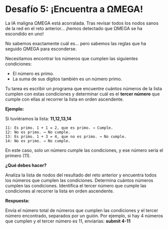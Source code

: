 # Desafío 5: ¡Encuentra a ΩMEGA!

La IA maligna ΩMEGA está acorralada. Tras revisar todos los nodos sanos de la red en el reto anterior... ¡hemos detectado que ΩMEGA se ha escondido en uno!

No sabemos exactamente cuál es... pero sabemos las reglas que ha seguido ΩMEGA para esconderse.

Necesitamos encontrar los números que cumplen las siguientes condiciones:

- El número es primo.
- La suma de sus dígitos también es un número primo.

Tu tarea es escribir un programa que encuentre cuántos números de la lista cumplen con estas condiciones y determinar cuál es el **tercer número** que cumple con ellas al recorrer la lista en orden ascendente.

**Ejemplo:**

Si tuviéramos la lista: **11,12,13,14**

```
11: Es primo. 1 + 1 = 2, que es primo. → Cumple.
12: No es primo. → No cumple.
13: Es primo. 1 + 3 = 4, que no es primo. → No cumple.
14: No es primo. → No cumple.
```

En este caso, solo un número cumple las condiciones, y ese número sería el primero (11).

**¿Qué debes hacer?**

Analiza la lista de nodos del resultado del reto anterior y encuentra todos los números que cumplen las condiciones.
Determina cuántos números cumplen las condiciones.
Identifica el tercer número que cumple las condiciones al recorrer la lista en orden ascendente.

**Respuesta:**

Envía el número total de números que cumplen las condiciones y el tercer número encontrado, separados por un guión. Por ejemplo, si hay 4 números que cumplen y el tercer número es 11, enviarías: **submit 4-11**
